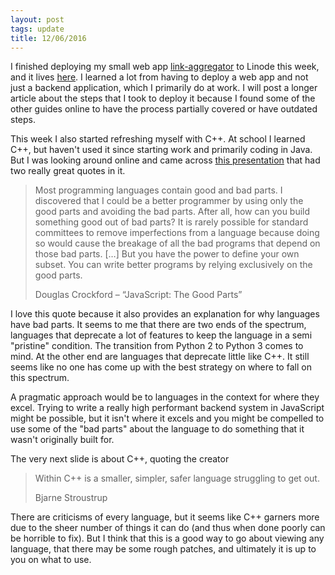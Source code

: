```yaml
---
layout: post
tags: update
title: 12/06/2016
---
```


I finished deploying my small web app [link-aggregator](https://github.com/connormurray7/link-aggregator) to Linode this week, and it lives [here](http://link-aggregator.top). I learned a lot from having to deploy a web app and not just a backend application, which I primarily do at work. I will post a longer article about the steps that I took to deploy it because I found some of the other guides online to have the process partially covered or have outdated steps.

This week I also started refreshing myself with C++. At school I learned C++, but haven't used it since starting work and primarily coding in Java. But I was looking around online and came across [this presentation](http://meetingcpp.com/index.php/tv16/items/2.html) that had two really great quotes in it.

> Most programming languages contain good and bad parts. I discovered that I
could be a better programmer by using only the good parts and avoiding the bad parts.
After all, how can you build something good out of bad parts?
It is rarely possible for standard committees to remove imperfections from a language
because doing so would cause the breakage of all the bad programs that depend on those
bad parts. […]
But you have the power to define your own subset. You can write better programs by
relying exclusively on the good parts.
>
> Douglas Crockford – “JavaScript: The Good Parts”

I love this quote because it also provides an explanation for why languages have bad parts. It seems to me that there are two ends of the spectrum, languages that deprecate a lot of features to keep the language in a semi "pristine" condition. The transition from Python 2 to Python 3 comes to mind. At the other end are languages that deprecate little like C++. It still seems like no one has come up with the best strategy on where to fall on this spectrum.

A pragmatic approach would be to languages in the context for where they excel. Trying to write a really high performant backend system in JavaScript might be possible, but it isn't where it excels and you might be compelled to use some of the "bad parts" about the language to do something that it wasn't originally built for.

The very next slide is about C++, quoting the creator

> Within C++ is a smaller, simpler, safer language struggling to get out.
>
> Bjarne Stroustrup

There are criticisms of every language, but it seems like C++ garners more due to the sheer number of things it can do (and thus when done poorly can be horrible to fix). But I think that this is a good way to go about viewing any language, that there may be some rough patches, and ultimately it is up to you on what to use.
